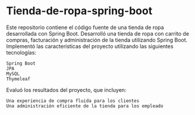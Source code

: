 # Tienda-de-ropa-spring-boot
Este repositorio contiene el código fuente de una tienda de ropa desarrollada con Spring Boot.
Desarrolló una tienda de ropa con carrito de compras, facturación y administración de la tienda utilizando Spring Boot.
Implementó las características del proyecto utilizando las siguientes tecnologías:

    Spring Boot
    JPA
    MySQL
    Thymeleaf

Evaluó los resultados del proyecto, que incluyen:

    Una experiencia de compra fluida para los clientes
    Una administración eficiente de la tienda para los empleado
